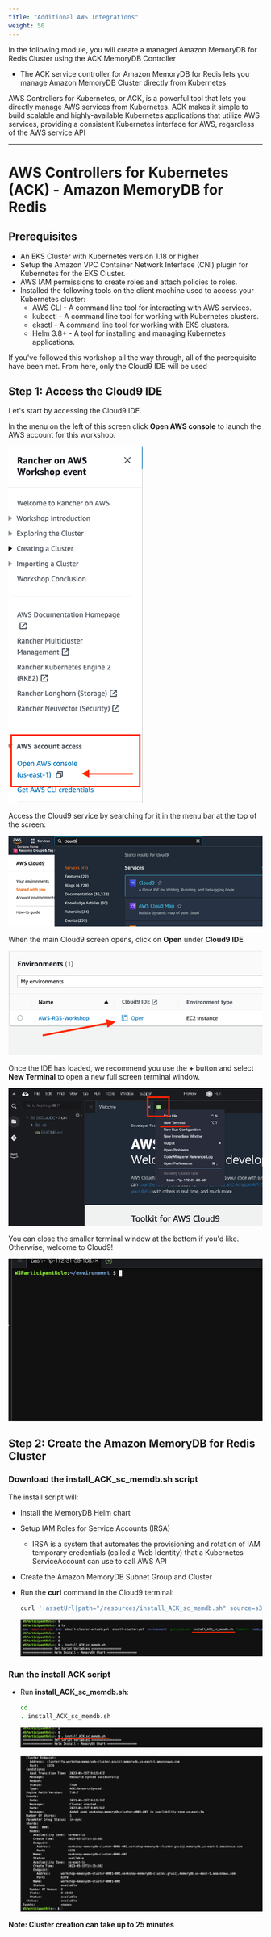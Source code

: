 ```yaml
---
title: "Additional AWS Integrations"
weight: 50
---
```


In the following module, you will create a managed Amazon MemoryDB for Redis Cluster using the ACK MemoryDB Controller
* The ACK service controller for Amazon MemoryDB for Redis lets you manage Amazon MemoryDB Cluster directly from Kubernetes

AWS Controllers for Kubernetes, or ACK, is a powerful tool that lets you directly manage AWS services from Kubernetes. ACK makes it simple to build scalable and highly-available Kubernetes applications that utilize AWS services, providing a consistent Kubernetes interface for AWS, regardless of the AWS service API

---


# AWS Controllers for Kubernetes (ACK) - Amazon MemoryDB for Redis

## Prerequisites

* An EKS Cluster with Kubernetes version 1.18 or higher
* Setup the Amazon VPC Container Network Interface (CNI) plugin for Kubernetes for the EKS Cluster.
* AWS IAM permissions to create roles and attach policies to roles.
* Installed the following tools on the client machine used to access your Kubernetes cluster:
    * AWS CLI - A command line tool for interacting with AWS services.
    * kubectl - A command line tool for working with Kubernetes clusters.
    * eksctl - A command line tool for working with EKS clusters.
    * Helm 3.8+ - A tool for installing and managing Kubernetes applications.

If you've followed this workshop all the way through, all of the prerequisite have been met.
From here, only the Cloud9 IDE will be used

## Step 1: Access the Cloud9 IDE

Let's start by accessing the Cloud9 IDE.

In the menu on the left of this screen click **Open AWS console** to launch the 
AWS account for this workshop.

![Studio](/static/images/content/cloud9/access_console.png)

Access the Cloud9 service by searching for it in the menu bar at the top of the screen:

![Cloud9](/static/images/content/cloud9/search.png)

When the main Cloud9 screen opens, click on **Open** under **Cloud9 IDE**

![Cloud9](/static/images/content/cloud9/open.png)

Once the IDE has loaded, we recommend you use the **+** button and select 
**New Terminal** to open a new full screen terminal window.

![Cloud9](/static/images/content/cloud9/terminal-open.png)

You can close the smaller terminal window at the bottom if you'd like. Otherwise, 
welcome to Cloud9!

![Cloud9](/static/images/content/cloud9/terminal.png)

## Step 2: Create the Amazon MemoryDB for Redis Cluster


### Download the install_ACK_sc_memdb.sh script

The install script will:
* Install the MemoryDB Helm chart
* Setup IAM Roles for Service Accounts (IRSA)
    * IRSA is a system that automates the provisioning and rotation of IAM temporary credentials (called a Web Identity) that a Kubernetes ServiceAccount can use to call AWS API
* Create the Amazon MemoryDB Subnet Group and Cluster

* Run the **curl** command in the Cloud9 terminal:

    ```bash
    curl ':assetUrl{path="/resources/install_ACK_sc_memdb.sh" source=s3}' --output ~/install_ACK_sc_memdb.sh
    ```
    ![Cloud9](/static/images/content/cloud9/install-ACK-download.png)


### Run the install ACK script

* Run **install_ACK_sc_memdb.sh**:
    
    ```bash
    cd
    . install_ACK_sc_memdb.sh
    ```
    ![Cloud9](/static/images/content/cloud9/run-install-ACK.png)

    ![Cloud9](/static/images/content/cloud9/ACK_complete.png)

**Note: Cluster creation can take up to 25 minutes**